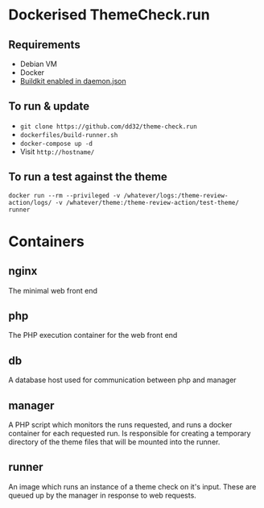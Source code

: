 # Dockerised ThemeCheck.run

## Requirements
 - Debian VM
 - Docker
 - [Buildkit enabled in daemon.json](https://docs.docker.com/develop/develop-images/build_enhancements/#to-enable-buildkit-builds)

## To run & update
 - `git clone https://github.com/dd32/theme-check.run`
 - `dockerfiles/build-runner.sh`
 - `docker-compose up -d`
 - Visit `http://hostname/`

## To run a test against the theme
`docker run --rm --privileged -v /whatever/logs:/theme-review-action/logs/ -v /whatever/theme:/theme-review-action/test-theme/ runner`

# Containers
## nginx
 The minimal web front end
## php
 The PHP execution container for the web front end
## db
 A database host used for communication between php and manager
## manager
 A PHP script which monitors the runs requested, and runs a docker container for each requested run.
 Is responsible for creating a temporary directory of the theme files that will be mounted into the runner.

## runner
 An image which runs an instance of a theme check on it's input.
 These are queued up by the manager in response to web requests.